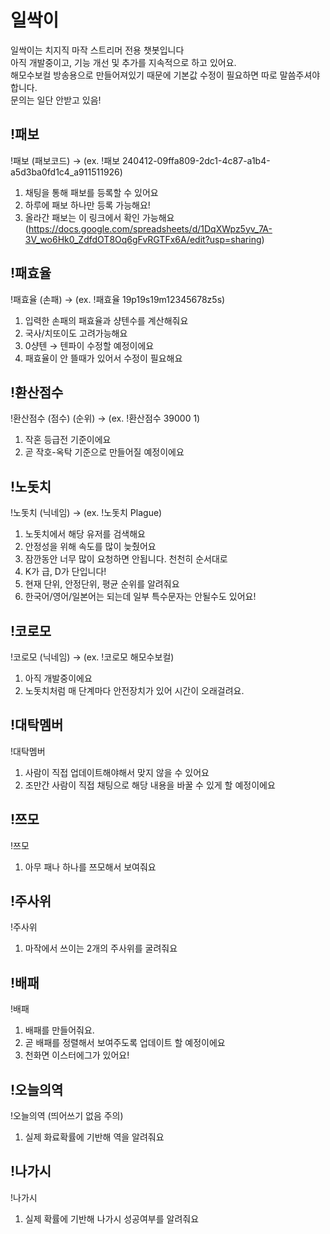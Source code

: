 # 일싹이
일싹이는 치지직 마작 스트리머 전용 챗봇입니다 <br/>
아직 개발중이고, 기능 개선 및 추가를 지속적으로 하고 있어요. <br/>
해모수보컬 방송용으로 만들어져있기 때문에 기본값 수정이 필요하면 따로 말씀주셔야합니다. <br/>
문의는 일단 안받고 있음!

## !패보
!패보 (패보코드) → (ex. !패보 240412-09ffa809-2dc1-4c87-a1b4-a5d3ba0fd1c4_a911511926)
1. 채팅을 통해 패보를 등록할 수 있어요
2. 하루에 패보 하나만 등록 가능해요!
3. 올라간 패보는 이 링크에서 확인 가능해요 (https://docs.google.com/spreadsheets/d/1DqXWpz5yv_7A-3V_wo6Hk0_ZdfdOT8Oq6gFvRGTFx6A/edit?usp=sharing)

## !패효율
!패효율 (손패) → (ex. !패효율 19p19s19m12345678z5s)
1. 입력한 손패의 패효율과 샹텐수를 계산해줘요
2. 국사/치또이도 고려가능해요
3. 0샹텐 → 텐파이 수정할 예정이에요
4. 패효율이 안 뜰때가 있어서 수정이 필요해요

## !환산점수 
!환산점수 (점수) (순위) → (ex. !환산점수 39000 1)
1. 작혼 등급전 기준이에요
2. 곧 작호-옥탁 기준으로 만들어질 예정이에요

## !노돗치
!노돗치 (닉네임) → (ex. !노돗치 Plague)
1. 노돗치에서 해당 유저를 검색해요
2. 안정성을 위해 속도를 많이 늦췄어요
3. 잠깐동안 너무 많이 요청하면 안됩니다. 천천히 순서대로
4. K가 급, D가 단입니다!
5. 현재 단위, 안정단위, 평균 순위를 알려줘요
6. 한국어/영어/일본어는 되는데 일부 특수문자는 안될수도 있어요!

## !코로모
!코로모 (닉네임) → (ex. !코로모 해모수보컬)
1. 아직 개발중이에요
2. 노돗치처럼 매 단계마다 안전장치가 있어 시간이 오래걸려요.

## !대탁멤버
!대탁멤버
1. 사람이 직접 업데이트해야해서 맞지 않을 수 있어요
2. 조만간 사람이 직접 채팅으로 해당 내용을 바꿀 수 있게 할 예정이에요

## !쯔모
!쯔모
1. 아무 패나 하나를 쯔모해서 보여줘요

## !주사위
!주사위
1. 마작에서 쓰이는 2개의 주사위를 굴려줘요

## !배패
!배패
1. 배패를 만들어줘요.
2. 곧 배패를 정렬해서 보여주도록 업데이트 할 예정이에요
3. 천화면 이스터에그가 있어요!

## !오늘의역
!오늘의역 (띄어쓰기 없음 주의)
1. 실제 화료확률에 기반해 역을 알려줘요

## !나가시
!나가시
1. 실제 확률에 기반해 나가시 성공여부를 알려줘요